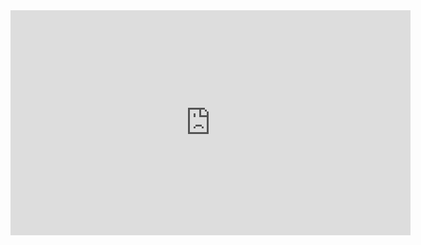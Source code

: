 
<iframe width="640" height="360" frameborder="0" src="https://www.shadertoy.com/embed/WdB3Wd?gui=true&t=10&paused=true&muted=false" allowfullscreen></iframe>
